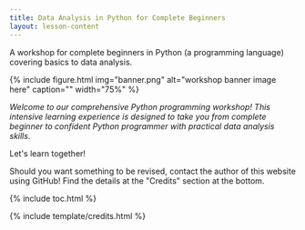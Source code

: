 ```yaml
---
title: Data Analysis in Python for Complete Beginners
layout: lesson-content
---
```


A workshop for complete beginners in Python (a programming language) covering basics to data analysis.

{% include figure.html img="banner.png" alt="workshop banner image here" caption="" width="75%" %}

*Welcome to our comprehensive Python programming workshop! This intensive learning experience is designed to take you from complete beginner to confident Python programmer with practical data analysis skills.*

Let's learn together!

Should you want something to be revised, contact the author of this website using GitHub! Find the details at the "Credits" section at the bottom.

{% include toc.html %}

{% include template/credits.html %}

